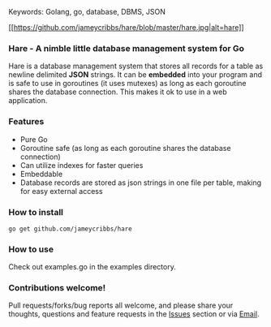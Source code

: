 Keywords: Golang, go, database, DBMS, JSON

[[https://github.com/jameycribbs/hare/blob/master/hare.jpg|alt=hare]]

### Hare - A nimble little database management system for Go

Hare is a database management system that stores all records for a table as newline delimited __JSON__ strings. It can be __embedded__ into your program and is safe to use in goroutines (it uses mutexes) as long as each goroutine shares the database connection.  This makes it ok to use in a web application.

### Features

- Pure Go
- Goroutine safe (as long as each goroutine shares the database connection)
- Can utilize indexes for faster queries
- Embeddable
- Database records are stored as json strings in one file per table, making for easy external access

### How to install

~~~
go get github.com/jameycribbs/hare
~~~

### How to use

Check out examples.go in the examples directory.

### Contributions welcome!

Pull requests/forks/bug reports all welcome, and please share your thoughts, questions and feature requests in the [Issues] section or via [Email].

[Email]: mailto:jamey.cribbs@gmail.com
[Issues]: https://github.com/jameycribbs/hare/issues

